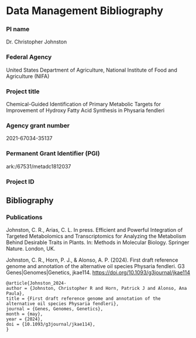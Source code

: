 # Data Management Bibliography

### PI name
Dr. Christopher Johnston

### Federal Agency
United States Department of Agriculture, National Institute of Food and Agriculture (NIFA)

### Project title
Chemical-Guided Identification of Primary Metabolic Targets for Improvement of Hydroxy Fatty Acid Synthesis in Physaria fendleri

### Agency grant number
2021-67034-35137

### Permanent Grant Identifier (PGI)	
ark:/67531/metadc1812037

### Project ID

## Bibliography

### Publications

Johnston, C. R., Arias, C. L. In press. Efficient and Powerful Integration of Targeted Metabolomics and Transcriptomics for Analyzing the Metabolism Behind Desirable Traits in Plants. In: Methods in Molecular Biology. Springer Nature. London, UK.

Johnston, C. R., Horn, P. J., & Alonso, A. P. (2024). First draft reference genome and annotation of the alternative oil species Physaria fendleri. G3 Genes|Genomes|Genetics, jkae114. https://doi.org/10.1093/g3journal/jkae114

```
@article{Johnston_2024-
author = {Johnston, Christopher R and Horn, Patrick J and Alonso, Ana Paula},
title = {First draft reference genome and annotation of the alternative oil species Physaria fendleri},
journal = {Genes, Genomes, Genetics}, 
month = {may},
year = {2024},
doi = {10.1093/g3journal/jkae114},
}

```
